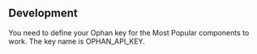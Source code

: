
## Development

You need to define your Ophan key for the Most Popular components to work. The key name is OPHAN_API_KEY.